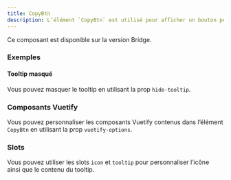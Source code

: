 ```yaml
---
title: CopyBtn
description: L’élément `CopyBtn` est utilisé pour afficher un bouton permettant à l’utilisateur de copier du texte.
---
```


<doc-alert-bridge class="mb-8">

Ce composant est disponible sur la version Bridge.

</doc-alert-bridge>

<doc-tabs>

<doc-tab-item label="Utilisation">

<doc-usage name="copy-btn"></doc-usage>

### Exemples

#### Tooltip masqué

Vous pouvez masquer le tooltip en utilisant la prop `hide-tooltip`.

<doc-example file="copy-btn/no-tooltip"></doc-example>

</doc-tab-item>

<doc-tab-item label="API">
<doc-api name="copy-btn"></doc-api>
</doc-tab-item>

<doc-tab-item label="Personnalisation">

### Composants Vuetify

Vous pouvez personnaliser les composants Vuetify contenus dans l’élément `CopyBtn` en utilisant la prop `vuetify-options`.

<doc-example file="copy-btn/options"></doc-example>

### Slots

Vous pouvez utiliser les slots `icon` et `tooltip` pour personnaliser l’icône ainsi que le contenu du tooltip.

<doc-example file="copy-btn/slots"></doc-example>

</doc-tab-item>

</doc-tabs>

